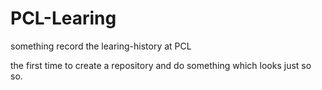﻿# PCL-Learing
 something record the learing-history at PCL
 
 the first time to create a repository and do something which looks just so so.
